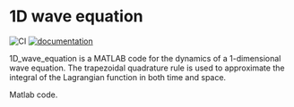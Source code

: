 # 1D wave equation
![CI](https://github.com/THREAD-3-2/1D_wave_equation/workflows/CI/badge.svg)
[![documentation](https://img.shields.io/badge/docs-passing-<COLOR>.svg)](https://THREAD-3-2.github.io/1D_wave_equation/)

1D_wave_equation is a MATLAB code for the dynamics of a 1-dimensional wave equation. The trapezoidal quadrature rule is used to approximate the integral of the Lagrangian function in both time and space.


Matlab code.
